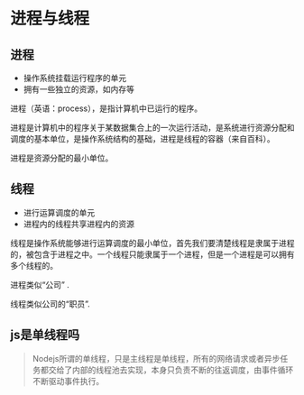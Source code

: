 # 进程与线程

## 进程
- 操作系统挂载运行程序的单元
- 拥有一些独立的资源，如内存等

进程（英语：process），是指计算机中已运行的程序。

进程是计算机中的程序关于某数据集合上的一次运行活动，是系统进行资源分配和调度的基本单位，是操作系统结构的基础，进程是线程的容器（来自百科）。

进程是资源分配的最小单位。

## 线程
- 进行运算调度的单元
- 进程内的线程共享进程内的资源

线程是操作系统能够进行运算调度的最小单位，首先我们要清楚线程是隶属于进程的，被包含于进程之中。一个线程只能隶属于一个进程，但是一个进程是可以拥有多个线程的。

进程类似“公司” .

线程类似公司的“职员”.

## js是单线程吗
> Nodejs所谓的单线程，只是主线程是单线程，所有的网络请求或者异步任务都交给了内部的线程池去实现，本身只负责不断的往返调度，由事件循环不断驱动事件执行。